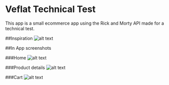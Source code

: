 # Veflat Technical Test

This app is a small ecommerce app using the Rick and Morty API made for a technical test.

##Inspiration
![alt text](https://fiverr-res.cloudinary.com/images/q_auto,f_auto/gigs/303654903/original/17d2e3dfac6b1559921b2abf973afdfbb58cbef6/develop-marketplace-app-ecommerce-app-multivendor-app-nft-marketplace-app.png)


##In App screenshots

###Home
![alt text](https://github.com/ivanduque0/prueba-veflat/blob/main/assets/images/home.jpg?raw=true)

###Product details
![alt text](https://github.com/ivanduque0/prueba-veflat/blob/main/assets/images/product_details.jpg?raw=true)

###Cart
![alt text](https://github.com/ivanduque0/prueba-veflat/blob/main/assets/images/cart.jpg?raw=true)
